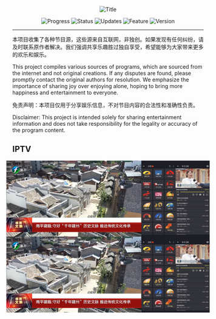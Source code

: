 <p align="center">
  <img width="600" src="https://img.shields.io/badge/-节目源分享 Program Source Sharing-blue?style=for-the-badge&logo=your-logo&logoColor=white" alt="Title">
</p>



<p align="center">
  <img src="https://img.shields.io/badge/Progress-In%20Development-yellow" alt="Progress">
  <img src="https://img.shields.io/badge/Status-Active-brightgreen" alt="Status">
  <img src="https://img.shields.io/badge/Updates-Regular-blue" alt="Updates">
  <img src="https://img.shields.io/badge/Feature-New-red" alt="Feature">
  <img src="https://img.shields.io/badge/Version-1.0-lightgrey" alt="Version">
</p>


---
本项目收集了各种节目源，这些源来自互联网，非独创。如果发现有任何纠纷，请及时联系原作者解决。我们强调共享乐趣胜过独自享受，希望能够为大家带来更多的欢乐和娱乐。

This project compiles various sources of programs, which are sourced from the internet and not original creations. If any disputes are found, please promptly contact the original authors for resolution. We emphasize the importance of sharing joy over enjoying alone, hoping to bring more happiness and entertainment to everyone.

免责声明：本项目仅用于分享娱乐信息，不对节目内容的合法性和准确性负责。

Disclaimer: This project is intended solely for sharing entertainment information and does not take responsibility for the legality or accuracy of the program content.


## IPTV

<div style="display: flex; flex-wrap: nowrap; justify-content: center;">
  <img src="Logo/iptv.png" style="height: 200px; object-fit: cover;" alt="电脑截图">
  <img src="Logo/1.png" style="height: 200px; object-fit: cover;" alt="手机截图1">
  <img src="Logo/2.png" style="height: 200px; object-fit: cover;" alt="手机截图2">
</div>

<div style="display: flex; flex-wrap: nowrap; justify-content: center;">
  <img src="Logo/iptv.png" style="flex-shrink: 0; height: 200px;" alt="电脑截图">
  <img src="Logo/1.png" style="flex-shrink: 0; height: 200px;" alt="手机截图1">
  <img src="Logo/2.png" style="flex-shrink: 0; height: 200px;" alt="手机截图2">
</div>





















